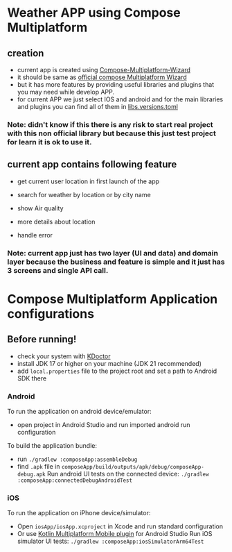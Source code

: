 # Weather APP using Compose Multiplatform

## creation
- current app is created using [Compose-Multiplatform-Wizard](https://terrakok.github.io/Compose-Multiplatform-Wizard/)
- it should be same as [official compose Multiplatform Wizard](https://kmp.jetbrains.com/?_gl=1*1f010cw*_gcl_au*MTQ2Mjg4NDQ1Ni4xNzM5MDI3ODc4*_ga*MTc3MzYzOTU3MS4xNzM5MDI3ODQ3*_ga_9J976DJZ68*MTc0NTI0MzYyMi40LjEuMTc0NTI0MzgzNC41MS4wLjA.#newProject)
- but it has more features by providing useful libraries and plugins that you may need while develop APP.
- for current APP we just select IOS and android and for the main libraries and plugins you can find all of them in [libs.versions.toml](gradle/libs.versions.toml)

### Note: didn't know if this there is any risk to start real project with this non official library but because this just test project for learn it is ok to use it.

## current app contains following feature
- get current user location in first launch of the app

- search for weather by location or by city name

- show Air quality 

- more details about location

- handle error

### Note: current app just has two layer (UI and data) and domain layer because the business and feature is simple and it just has 3 screens and single API call.

# Compose Multiplatform Application configurations

## Before running!
- check your system with [KDoctor](https://github.com/Kotlin/kdoctor)
- install JDK 17 or higher on your machine (JDK 21 recommended)
- add `local.properties` file to the project root and set a path to Android SDK there

### Android
To run the application on android device/emulator:
- open project in Android Studio and run imported android run configuration

To build the application bundle:
- run `./gradlew :composeApp:assembleDebug`
- find `.apk` file in `composeApp/build/outputs/apk/debug/composeApp-debug.apk`
  Run android UI tests on the connected device: `./gradlew :composeApp:connectedDebugAndroidTest`

### iOS
To run the application on iPhone device/simulator:
- Open `iosApp/iosApp.xcproject` in Xcode and run standard configuration
- Or use [Kotlin Multiplatform Mobile plugin](https://plugins.jetbrains.com/plugin/14936-kotlin-multiplatform-mobile) for Android Studio
  Run iOS simulator UI tests: `./gradlew :composeApp:iosSimulatorArm64Test`

